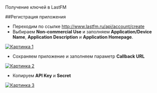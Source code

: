 Получение ключей в LastFM

##Регистрация приложения

* Переходим по ссылке <http://www.lastfm.ru/api/account/create>
* Выбираем **Non-commercial Use** и заполняем **Application/Device Name**, **Application Description** и **Application Homepage**.

[![Картинка 1](http://st.bezumkin.ru/files/f/2/2/f223f1a831768486dc5e12ab822f5615.png)](http://st.bezumkin.ru/files/f/2/2/f223f1a831768486dc5e12ab822f5615.png)

* Сохраняем приложение и заполняем параметр **Callback URL**

[![Картинка 2](http://st.bezumkin.ru/files/3/e/b/3eb895a87449ef4e21767e119f08e605.png)](http://st.bezumkin.ru/files/3/e/b/3eb895a87449ef4e21767e119f08e605.png)

* Копируем **API Key** и **Secret**

[![Картинка 3](http://st.bezumkin.ru/files/7/b/a/7ba656603e96e4e770667eed7d299b22.png)](http://st.bezumkin.ru/files/7/b/a/7ba656603e96e4e770667eed7d299b22.png)
